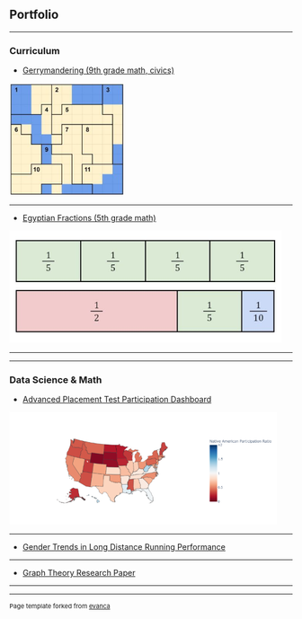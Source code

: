 ## Portfolio

---

### Curriculum

  * [Gerrymandering (9th grade math, civics)](/sample_page)

<img height="200" src="images/gerrymandering_thumbnail.jpg"/>

---
  * [Egyptian Fractions (5th grade math)](/pdf/sample_presentation.pdf)

<img height="200" src="images/egyptian_fractions_thumbnail.jpg"/>

---
---

### Data Science & Math

  * [Advanced Placement Test Participation Dashboard](https://github.com/ianmcmeek/AP-Test-Participation-Dashboard/blob/main/Supplemental/Analysis.md)

<img height="200" src="images/dashboard_thumbnail.png"/>

---
  * [Gender Trends in Long Distance Running Performance](http://example.com/)
  
---
  * [Graph Theory Research Paper](http://example.com/)

---
---
<p style="font-size:11px">Page template forked from <a href="https://github.com/evanca/quick-portfolio">evanca</a></p>
<!-- Remove above link if you don't want to attibute -->
